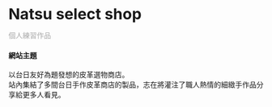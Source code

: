 <strong style="font-size: 30px;">Natsu select shop</strong>

<span style="color: #aaa;">個人練習作品</span>

#### 網站主題
以台日友好為題發想的皮革選物商店。  
站內集結了多間台日手作皮革商店的製品，志在將灌注了職人熱情的細緻手作品分享給更多人看見。